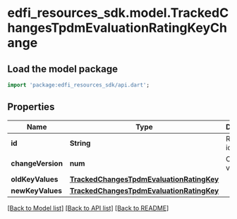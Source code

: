 # edfi_resources_sdk.model.TrackedChangesTpdmEvaluationRatingKeyChange

## Load the model package
```dart
import 'package:edfi_resources_sdk/api.dart';
```

## Properties
Name | Type | Description | Notes
------------ | ------------- | ------------- | -------------
**id** | **String** | Resource identifier | [optional] 
**changeVersion** | **num** | Change version | [optional] 
**oldKeyValues** | [**TrackedChangesTpdmEvaluationRatingKey**](TrackedChangesTpdmEvaluationRatingKey.md) |  | [optional] 
**newKeyValues** | [**TrackedChangesTpdmEvaluationRatingKey**](TrackedChangesTpdmEvaluationRatingKey.md) |  | [optional] 

[[Back to Model list]](../README.md#documentation-for-models) [[Back to API list]](../README.md#documentation-for-api-endpoints) [[Back to README]](../README.md)



